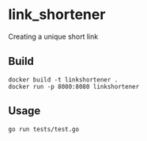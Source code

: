 # link_shortener
 Creating a unique short link
 
 ## Build
`docker build -t linkshortener .`  
`docker run -p 8080:8080 linkshortener`

## Usage
`go run tests/test.go`
